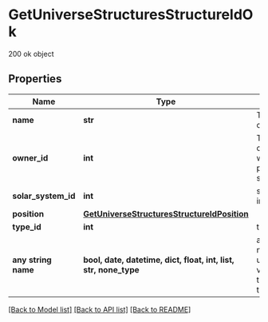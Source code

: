 # GetUniverseStructuresStructureIdOk

200 ok object

## Properties
Name | Type | Description | Notes
------------ | ------------- | ------------- | -------------
**name** | **str** | The full name of the structure | 
**owner_id** | **int** | The ID of the corporation who owns this particular structure | 
**solar_system_id** | **int** | solar_system_id integer | 
**position** | [**GetUniverseStructuresStructureIdPosition**](GetUniverseStructuresStructureIdPosition.md) |  | [optional] 
**type_id** | **int** | type_id integer | [optional] 
**any string name** | **bool, date, datetime, dict, float, int, list, str, none_type** | any string name can be used but the value must be the correct type | [optional]

[[Back to Model list]](../README.md#documentation-for-models) [[Back to API list]](../README.md#documentation-for-api-endpoints) [[Back to README]](../README.md)


